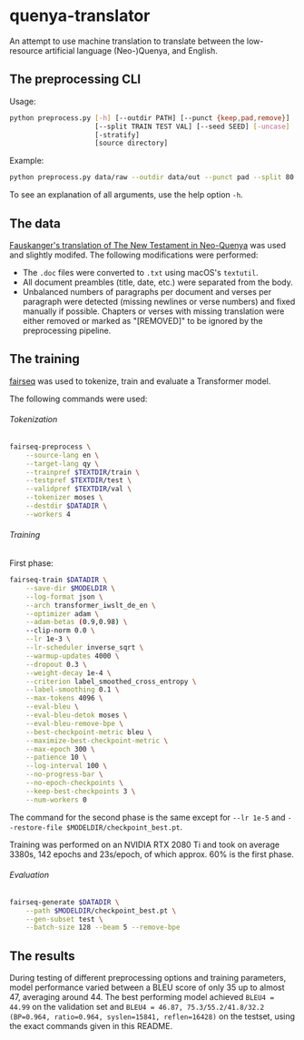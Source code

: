 # quenya-translator

An attempt to use machine translation to translate between the low-resource artificial language (Neo-)Quenya, and English.


## The preprocessing CLI

Usage:
```bash
python preprocess.py [-h] [--outdir PATH] [--punct {keep,pad,remove}] 
                     [--split TRAIN TEST VAL] [--seed SEED] [-uncase]
                     [-stratify]
                     [source directory]
```
Example:
```bash
python preprocess.py data/raw --outdir data/out --punct pad --split 80 10 10 -stratify 
```

To see an explanation of all arguments, use the help option `-h`. 


## The data
[Fauskanger's translation of The New Testament in Neo-Quenya](https://folk.uib.no/hnohf/nqnt.htm) was used and slightly modifed.
The following modifications were performed: 
* The `.doc` files were converted to `.txt` using macOS's `textutil`.
* All document preambles (title, date, etc.) were separated from the body. 
* Unbalanced numbers of paragraphs per document and verses per paragraph were detected (missing newlines or verse numbers) and fixed manually if possible. Chapters or verses with missing translation were either removed or marked as "\[REMOVED\]" to be ignored by the preprocessing pipeline.


## The training

[fairseq](https://github.com/pytorch/fairseq) was used to tokenize, train and evaluate a Transformer model.

The following commands were used:

###### Tokenization
```bash
fairseq-preprocess \
	--source-lang en \
	--target-lang qy \
	--trainpref $TEXTDIR/train \
	--testpref $TEXTDIR/test \
	--validpref $TEXTDIR/val \
	--tokenizer moses \
	--destdir $DATADIR \
	--workers 4
```

###### Training

First phase:
```bash
fairseq-train $DATADIR \
	--save-dir $MODELDIR \
	--log-format json \
	--arch transformer_iwslt_de_en \
	--optimizer adam \
	--adam-betas (0.9,0.98) \
	--clip-norm 0.0 \
	--lr 1e-3 \
	--lr-scheduler inverse_sqrt \
	--warmup-updates 4000 \
	--dropout 0.3 \
	--weight-decay 1e-4 \
	--criterion label_smoothed_cross_entropy \
	--label-smoothing 0.1 \
	--max-tokens 4096 \
	--eval-bleu \
	--eval-bleu-detok moses \
	--eval-bleu-remove-bpe \
	--best-checkpoint-metric bleu \
	--maximize-best-checkpoint-metric \
	--max-epoch 300 \
	--patience 10 \
	--log-interval 100 \
	--no-progress-bar \
	--no-epoch-checkpoints \
	--keep-best-checkpoints 3 \
	--num-workers 0
```

The command for the second phase is the same except for `--lr 1e-5` and `--restore-file $MODELDIR/checkpoint_best.pt`.

Training was performed on an NVIDIA RTX 2080 Ti and took on average 3380s, 142 epochs and 23s/epoch, of which approx. 60% is the first phase.


###### Evaluation
```bash
fairseq-generate $DATADIR \
    --path $MODELDIR/checkpoint_best.pt \
    --gen-subset test \
    --batch-size 128 --beam 5 --remove-bpe
```

## The results

 During testing of different preprocessing options and training parameters, model performance varied between a BLEU score of only 35 up to almost 47, averaging around 44. The best performing model achieved `BLEU4 = 44.99` on the validation set and `BLEU4 = 46.87, 75.3/55.2/41.8/32.2 (BP=0.964, ratio=0.964, syslen=15841, reflen=16428)` on the testset, using the exact commands given in this README.